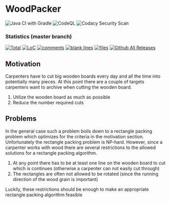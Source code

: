 # WoodPacker
![Java CI with Gradle](https://github.com/TrackerSB/WoodPacker/workflows/Java%20CI%20with%20Gradle/badge.svg)
![CodeQL](https://github.com/TrackerSB/WoodPacker/workflows/CodeQL/badge.svg)
![Codacy Security Scan](https://github.com/TrackerSB/WoodPacker/workflows/Codacy%20Security%20Scan/badge.svg)
### Statistics (master branch)
[![Total](https://tokei.rs/b1/github/TrackerSB/WoodPacker?category=lines)](https://github.com/TrackerSB/WoodPacker)
[![LoC](https://tokei.rs/b1/github/TrackerSB/WoodPacker?category=code)](https://github.com/TrackerSB/WoodPacker)
[![comments](https://tokei.rs/b1/github/TrackerSB/WoodPacker?category=comments)](https://github.com/TrackerSB/WoodPacker)
[![blank lines](https://tokei.rs/b1/github/TrackerSB/WoodPacker?category=blanks)](https://github.com/TrackerSB/WoodPacker)
[![files](https://tokei.rs/b1/github/TrackerSB/WoodPacker?category=files)](https://github.com/TrackerSB/WoodPacker)
[![Github All Releases](https://img.shields.io/github/downloads/TrackerSB/WoodPacker/total.svg)](https://github.com/TrackerSB/WoodPacker)
## Motivation
Carpenters have to cut big wooden boards every day and all the time into potentially many pieces.
At this point there are a couple of targets carpenters want to archive when cutting the wooden board.
1. Utilize the wooden board as much as possible
1. Reduce the number required cuts
## Problems
In the general case such a problem boils down to a rectangle packing problem which optimizes for the criteria in the motivation section.
Unfortunately the rectangle packing problem is NP-hard.
However, since a carpenter works with wood there are several restrictions to the allowed solutions for a rectangle packing algorithm.
1. At any point there has to be at least one line on the wooden board to cut which is continues (otherwise a carpenter can not easily cut through)
1. The rectangles are often not allowed to be rotated (since the running direction of the wood grain is important)

Luckily, these restrictions should be enough to make an appropriate rectangle packing algorithm feasible
